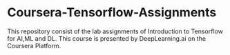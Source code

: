 # Coursera-Tensorflow-Assignments
This repository consist of the lab assignments of Introduction to Tensorflow for AI,ML and DL. This course is presented by DeepLearning.ai on the Coursera Platform.
